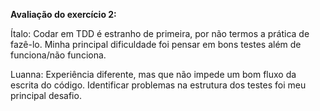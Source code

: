 **﻿Avaliação do exercício 2:**

 Ítalo: Codar em TDD é estranho de primeira, por não termos a prática de fazê-lo. Minha principal dificuldade foi pensar em bons testes além de funciona/não funciona.
 
 Luanna: Experiência diferente, mas que não impede um bom fluxo da escrita do código. Identificar problemas na estrutura dos testes foi meu principal desafio. 
